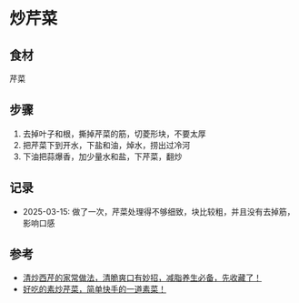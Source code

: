 # 炒芹菜

## 食材

芹菜

## 步骤

1. 去掉叶子和根，撕掉芹菜的筋，切菱形块，不要太厚
2. 把芹菜下到开水，下盐和油，焯水，捞出过冷河
3. 下油把蒜爆香，加少量水和盐，下芹菜，翻炒

## 记录

- 2025-03-15: 做了一次，芹菜处理得不够细致，块比较粗，并且没有去掉筋，影响口感

## 参考

- [清炒西芹的家常做法，清脆爽口有妙招，减脂养生必备，先收藏了！](https://www.bilibili.com/video/BV1ry4y1L7xS/)
- [好吃的素炒芹菜，简单快手的一道素菜！](https://www.bilibili.com/video/BV1hN4y1L7x9/)
